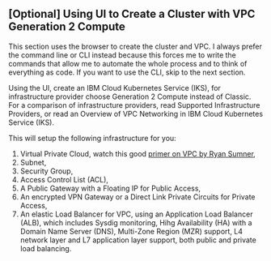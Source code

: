 ## [Optional] Using UI to Create a Cluster with VPC Generation 2 Compute

This section uses the browser to create the cluster and VPC. I always prefer the command line or CLI instead because this forces me to write the commands that allow me to automate the whole process and to think of everything as code. If you want to use the CLI, skip to the next section.

Using the UI, create an IBM Cloud Kubernetes Service (IKS), for infrastructure provider choose Generation 2 Compute instead of Classic. For a comparison of infrastructure providers, read Supported Infrastructure Providers, or read an Overview of VPC Networking in IBM Cloud Kubernetes Service (IKS).

This will setup the following infrastructure for you:

1. Virtual Private Cloud, watch this good [primer on VPC by Ryan Sumner](https://www.ibm.com/cloud/blog/virtual-private-cloud),
2. Subnet,
3. Security Group,
4. Access Control List (ACL),
5. A Public Gateway with a Floating IP for Public Access,
6. An encrypted VPN Gateway or a Direct Link Private Circuits for Private Access,
7. An elastic Load Balancer for VPC, using an Application Load Balancer (ALB), which includes Sysdig monitoring, Hihg Availability (HA) with a Domain Name Server (DNS), Multi-Zone Region (MZR) support, L4 network layer and L7 application layer support, both public and private load balancing.
